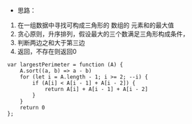 * 思路：
1. 在一组数据中寻找可构成三角形的 数组的 元素和的最大值
2. 贪心原则，升序排列，假设最大的三个数满足三角形构成条件，
3. 判断两边之和大于第三边
4. 返回，不存在则返回0

```
var largestPerimeter = function (A) {
    A.sort((a, b) => a - b)
    for (let i = A.length - 1; i >= 2; --i) {
        if (A[i] < A[i - 1] + A[i - 2]) {
            return A[i] + A[i - 1] + A[i - 2]
        }
    }
    return 0
};
```